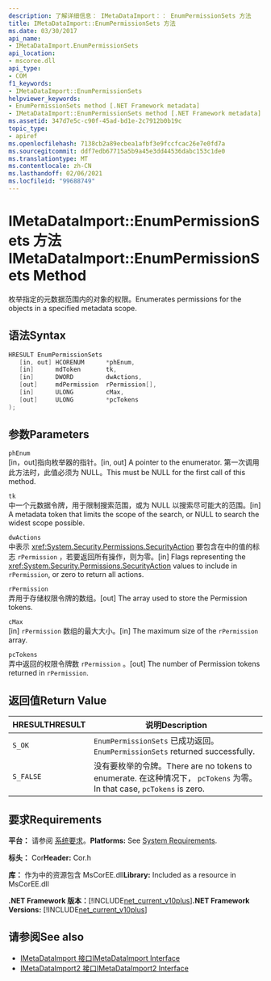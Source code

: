 ```yaml
---
description: 了解详细信息： IMetaDataImport：： EnumPermissionSets 方法
title: IMetaDataImport::EnumPermissionSets 方法
ms.date: 03/30/2017
api_name:
- IMetaDataImport.EnumPermissionSets
api_location:
- mscoree.dll
api_type:
- COM
f1_keywords:
- IMetaDataImport::EnumPermissionSets
helpviewer_keywords:
- EnumPermissionSets method [.NET Framework metadata]
- IMetaDataImport::EnumPermissionSets method [.NET Framework metadata]
ms.assetid: 347d7e5c-c90f-45ad-bd1e-2c7912b0b19c
topic_type:
- apiref
ms.openlocfilehash: 7138cb2a89ecbea1afbf3e9fccfcac26e7e0fd7a
ms.sourcegitcommit: ddf7edb67715a5b9a45e3dd44536dabc153c1de0
ms.translationtype: MT
ms.contentlocale: zh-CN
ms.lasthandoff: 02/06/2021
ms.locfileid: "99688749"
---
```

# <a name="imetadataimportenumpermissionsets-method"></a><span data-ttu-id="a95a6-103">IMetaDataImport::EnumPermissionSets 方法</span><span class="sxs-lookup"><span data-stu-id="a95a6-103">IMetaDataImport::EnumPermissionSets Method</span></span>

<span data-ttu-id="a95a6-104">枚举指定的元数据范围内的对象的权限。</span><span class="sxs-lookup"><span data-stu-id="a95a6-104">Enumerates permissions for the objects in a specified metadata scope.</span></span>  
  
## <a name="syntax"></a><span data-ttu-id="a95a6-105">语法</span><span class="sxs-lookup"><span data-stu-id="a95a6-105">Syntax</span></span>  
  
```cpp  
HRESULT EnumPermissionSets  
   [in, out] HCORENUM      *phEnum,
   [in]      mdToken       tk,
   [in]      DWORD         dwActions,  
   [out]     mdPermission  rPermission[],  
   [in]      ULONG         cMax,  
   [out]     ULONG         *pcTokens  
);  
```  
  
## <a name="parameters"></a><span data-ttu-id="a95a6-106">参数</span><span class="sxs-lookup"><span data-stu-id="a95a6-106">Parameters</span></span>  

 `phEnum`  
 <span data-ttu-id="a95a6-107">[in，out]指向枚举器的指针。</span><span class="sxs-lookup"><span data-stu-id="a95a6-107">[in, out] A pointer to the enumerator.</span></span> <span data-ttu-id="a95a6-108">第一次调用此方法时，此值必须为 NULL。</span><span class="sxs-lookup"><span data-stu-id="a95a6-108">This must be NULL for the first call of this method.</span></span>  
  
 `tk`  
 <span data-ttu-id="a95a6-109">中一个元数据令牌，用于限制搜索范围，或为 NULL 以搜索尽可能大的范围。</span><span class="sxs-lookup"><span data-stu-id="a95a6-109">[in] A metadata token that limits the scope of the search, or NULL to search the widest scope possible.</span></span>  
  
 `dwActions`  
 <span data-ttu-id="a95a6-110">中表示 <xref:System.Security.Permissions.SecurityAction> 要包含在中的值的标志 `rPermission` ，若要返回所有操作，则为零。</span><span class="sxs-lookup"><span data-stu-id="a95a6-110">[in] Flags representing the <xref:System.Security.Permissions.SecurityAction> values to include in `rPermission`, or zero to return all actions.</span></span>  
  
 `rPermission`  
 <span data-ttu-id="a95a6-111">弄用于存储权限令牌的数组。</span><span class="sxs-lookup"><span data-stu-id="a95a6-111">[out] The array used to store the Permission tokens.</span></span>  
  
 `cMax`  
 <span data-ttu-id="a95a6-112">[in] `rPermission` 数组的最大大小。</span><span class="sxs-lookup"><span data-stu-id="a95a6-112">[in] The maximum size of the `rPermission` array.</span></span>  
  
 `pcTokens`  
 <span data-ttu-id="a95a6-113">弄中返回的权限令牌数 `rPermission` 。</span><span class="sxs-lookup"><span data-stu-id="a95a6-113">[out] The number of Permission tokens returned in `rPermission`.</span></span>  
  
## <a name="return-value"></a><span data-ttu-id="a95a6-114">返回值</span><span class="sxs-lookup"><span data-stu-id="a95a6-114">Return Value</span></span>  
  
|<span data-ttu-id="a95a6-115">HRESULT</span><span class="sxs-lookup"><span data-stu-id="a95a6-115">HRESULT</span></span>|<span data-ttu-id="a95a6-116">说明</span><span class="sxs-lookup"><span data-stu-id="a95a6-116">Description</span></span>|  
|-------------|-----------------|  
|`S_OK`|<span data-ttu-id="a95a6-117">`EnumPermissionSets` 已成功返回。</span><span class="sxs-lookup"><span data-stu-id="a95a6-117">`EnumPermissionSets` returned successfully.</span></span>|  
|`S_FALSE`|<span data-ttu-id="a95a6-118">没有要枚举的令牌。</span><span class="sxs-lookup"><span data-stu-id="a95a6-118">There are no tokens to enumerate.</span></span> <span data-ttu-id="a95a6-119">在这种情况下， `pcTokens` 为零。</span><span class="sxs-lookup"><span data-stu-id="a95a6-119">In that case, `pcTokens` is zero.</span></span>|  
  
## <a name="requirements"></a><span data-ttu-id="a95a6-120">要求</span><span class="sxs-lookup"><span data-stu-id="a95a6-120">Requirements</span></span>  

 <span data-ttu-id="a95a6-121">**平台：** 请参阅 [系统要求](../../get-started/system-requirements.md)。</span><span class="sxs-lookup"><span data-stu-id="a95a6-121">**Platforms:** See [System Requirements](../../get-started/system-requirements.md).</span></span>  
  
 <span data-ttu-id="a95a6-122">**标头：** Cor</span><span class="sxs-lookup"><span data-stu-id="a95a6-122">**Header:** Cor.h</span></span>  
  
 <span data-ttu-id="a95a6-123">**库：** 作为中的资源包含 MsCorEE.dll</span><span class="sxs-lookup"><span data-stu-id="a95a6-123">**Library:** Included as a resource in MsCorEE.dll</span></span>  
  
 <span data-ttu-id="a95a6-124">**.NET Framework 版本：**[!INCLUDE[net_current_v10plus](../../../../includes/net-current-v10plus-md.md)]</span><span class="sxs-lookup"><span data-stu-id="a95a6-124">**.NET Framework Versions:** [!INCLUDE[net_current_v10plus](../../../../includes/net-current-v10plus-md.md)]</span></span>  
  
## <a name="see-also"></a><span data-ttu-id="a95a6-125">请参阅</span><span class="sxs-lookup"><span data-stu-id="a95a6-125">See also</span></span>

- [<span data-ttu-id="a95a6-126">IMetaDataImport 接口</span><span class="sxs-lookup"><span data-stu-id="a95a6-126">IMetaDataImport Interface</span></span>](imetadataimport-interface.md)
- [<span data-ttu-id="a95a6-127">IMetaDataImport2 接口</span><span class="sxs-lookup"><span data-stu-id="a95a6-127">IMetaDataImport2 Interface</span></span>](imetadataimport2-interface.md)
